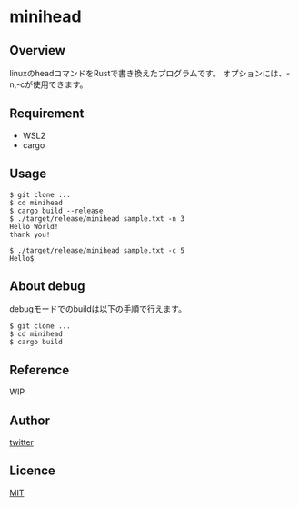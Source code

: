 # minihead

## Overview
linuxのheadコマンドをRustで書き換えたプログラムです。
オプションには、-n,-cが使用できます。

## Requirement
- WSL2
- cargo

## Usage
```
$ git clone ...
$ cd minihead
$ cargo build --release
$ ./target/release/minihead sample.txt -n 3
Hello World!
thank you!

$ ./target/release/minihead sample.txt -c 5
Hello$
```

## About debug
debugモードでのbuildは以下の手順で行えます。
```
$ git clone ...
$ cd minihead
$ cargo build
```

## Reference
WIP

## Author
[twitter](https://twitter.com/anto_tohoku)

## Licence
[MIT](https://github.com/tm-hack/minihead/LICENCE)
